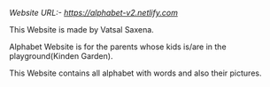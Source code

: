 *Website URL:- https://alphabet-v2.netlify.com*

This Website is made by Vatsal Saxena.

Alphabet Website is for the parents whose kids is/are in the playground(Kinden Garden).

This Website contains all alphabet with words and also their pictures.